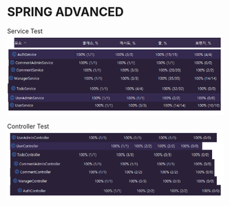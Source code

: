 # SPRING ADVANCED





Service Test
![image](image/serviceTest.png)





Controller Test
![image](image/controllerTest.png)